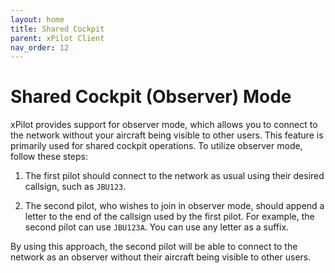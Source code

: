 ```yaml
---
layout: home
title: Shared Cockpit
parent: xPilot Client
nav_order: 12
---
```


# Shared Cockpit (Observer) Mode
xPilot provides support for observer mode, which allows you to connect to the network without your aircraft being visible to other users. This feature is primarily used for shared cockpit operations. To utilize observer mode, follow these steps:

1. The first pilot should connect to the network as usual using their desired callsign, such as `JBU123`.

2. The second pilot, who wishes to join in observer mode, should append a letter to the end of the callsign used by the first pilot. For example, the second pilot can use `JBU123A`. You can use any letter as a suffix.

By using this approach, the second pilot will be able to connect to the network as an observer without their aircraft being visible to other users.
